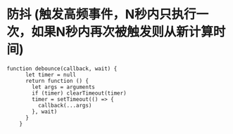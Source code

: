 #  防抖 (触发高频事件，N秒内只执行一次，如果N秒内再次被触发则从新计算时间)

```
function debounce(callback, wait) {
      let timer = null
      return function () {
        let args = arguments
        if (timer) clearTimeout(timer)
        timer = setTimeout(() => {
          callback(...args)
        }, wait)
      }
    }
```
